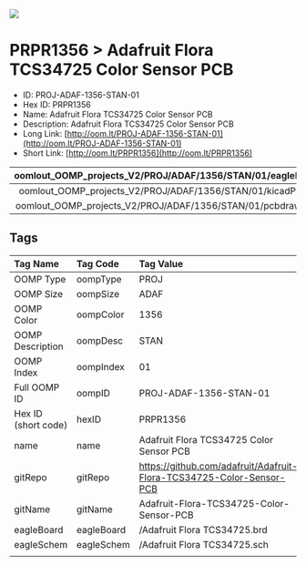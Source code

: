 


  
![][im]
# PRPR1356 > Adafruit Flora TCS34725 Color Sensor PCB

- ID: PROJ-ADAF-1356-STAN-01
- Hex ID: PRPR1356
- Name: Adafruit Flora TCS34725 Color Sensor PCB
- Description: Adafruit Flora TCS34725 Color Sensor PCB
- Long Link: [http://oom.lt/PROJ-ADAF-1356-STAN-01](http://oom.lt/PROJ-ADAF-1356-STAN-01)
- Short Link: [http://oom.lt/PRPR1356](http://oom.lt/PRPR1356)
  

|oomlout_OOMP_projects_V2/PROJ/ADAF/1356/STAN/01/eagleImage.png|oomlout_OOMP_projects_V2/PROJ/ADAF/1356/STAN/01/eagleSchemImage.png|oomlout_OOMP_projects_V2/PROJ/ADAF/1356/STAN/01/kicadPcb3dFront.png|oomlout_OOMP_projects_V2/PROJ/ADAF/1356/STAN/01/kicadPcb3dBack.png|
| :---: | :---: | :---: | :---: |
|oomlout_OOMP_projects_V2/PROJ/ADAF/1356/STAN/01/kicadPcb3d.png|oomlout_OOMP_projects_V2/PROJ/ADAF/1356/STAN/01/bomBack.png|oomlout_OOMP_projects_V2/PROJ/ADAF/1356/STAN/01/bomFront.png|oomlout_OOMP_projects_V2/PROJ/ADAF/1356/STAN/01/pcbdraw.svg|
|oomlout_OOMP_projects_V2/PROJ/ADAF/1356/STAN/01/pcbdrawBack.svg||||

## Tags
  

|Tag Name|Tag Code|Tag Value|
| :--- | :--- | :--- |
|OOMP Type|oompType|PROJ|
|OOMP Size|oompSize|ADAF|
|OOMP Color|oompColor|1356|
|OOMP Description|oompDesc|STAN|
|OOMP Index|oompIndex|01|
|Full OOMP ID|oompID|PROJ-ADAF-1356-STAN-01|
|Hex ID (short code)|hexID|PRPR1356|
|name|name|Adafruit Flora TCS34725 Color Sensor PCB|
|gitRepo|gitRepo|https://github.com/adafruit/Adafruit-Flora-TCS34725-Color-Sensor-PCB|
|gitName|gitName|Adafruit-Flora-TCS34725-Color-Sensor-PCB|
|eagleBoard|eagleBoard|/Adafruit Flora TCS34725.brd|
|eagleSchem|eagleSchem|/Adafruit Flora TCS34725.sch|
||||



[im]: PROJ/ADAF/1356/STAN/01/kicadPcb3d_450.png
